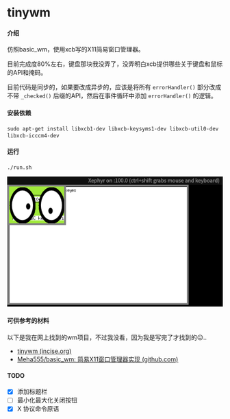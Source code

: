 # tinywm

#### 介绍

仿照basic_wm，使用xcb写的X11简易窗口管理器。

目前完成度80%左右，键盘那块我没弄了，没弄明白xcb提供哪些关于键盘和鼠标的API和掩码。

目前代码是同步的，如果要改成异步的，应该是将所有 `errorHandler()` 部分改成不带 `_checked()` 后缀的API，然后在事件循环中添加 `errorHandler()` 的逻辑。

#### 安装依赖

```shell
sudo apt-get install libxcb1-dev libxcb-keysyms1-dev libxcb-util0-dev libxcb-icccm4-dev
```

#### 运行

```shell
./run.sh
```
![效果](./assets/demo.png)

#### 可供参考的材料

以下是我在网上找到的wm项目，不过我没看，因为我是写完了才找到的😥..

- [tinywm (incise.org)](http://incise.org/tinywm.html)
- [Meha555/basic_wm: 简易X11窗口管理器实现 (github.com)](https://github.com/Meha555/basic_wm)

#### TODO

- [x] 添加标题栏
- [ ] 最小化最大化关闭按钮
- [x] X 协议命令原语